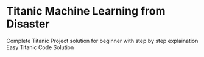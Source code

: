 # Titanic Machine Learning from Disaster
Complete Titanic Project solution for beginner with step by step explaination
<br>
Easy Titanic Code Solution
